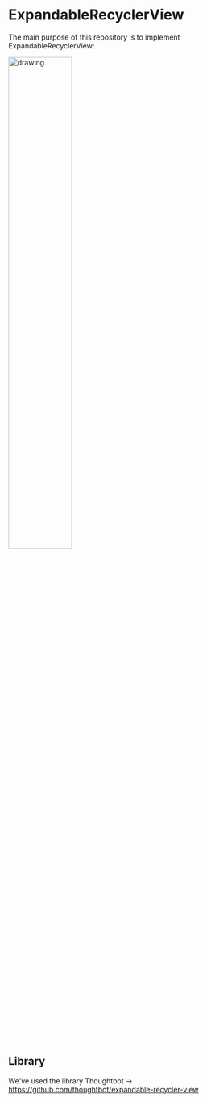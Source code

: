# ExpandableRecyclerView

The main purpose of this repository is to implement ExpandableRecyclerView:

<img src="https://github.com/rodrigosimoesrosa/expandable-recycler-view/blob/master/images/expandable.jpg" alt="drawing" width="50%"/>

## Library
We've used the library Thoughtbot -> https://github.com/thoughtbot/expandable-recycler-view
